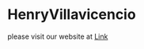 # HenryVillavicencio
please visit our website at [Link](https://henryvillavicencio.github.io/HenryVillavicencio/)
